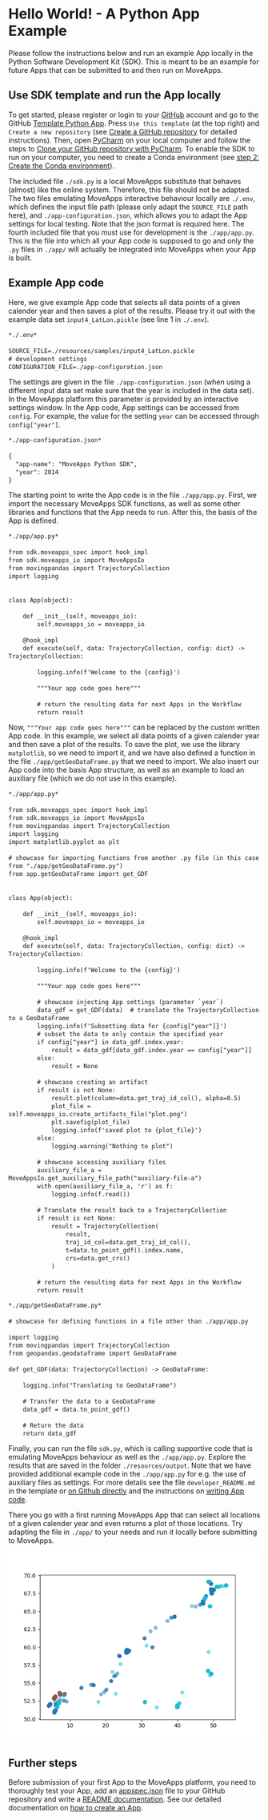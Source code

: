 # Hello World! - A Python App Example

Please follow the instructions below and run an example App locally in the Python Software Development Kit (SDK). This is meant to be an example for future Apps that can be submitted to and then run on MoveApps.

## Use SDK template and run the App locally

To get started, please register or login to your [GitHub](https://github.com/) account and go to the GitHub [Template Python App](https://github.com/movestore/Template_Python_App ':ignore'). Press `Use this template` (at the top right) and `Create a new repository` (see [Create a GitHub repository](manage_Pyapp_github.md) for  detailed instructions). Then, open [PyCharm](https://www.jetbrains.com/pycharm/) on your local computer and follow the steps to [Clone your GitHub repository with PyCharm](manage_Pyapp_github.md). To enable the SDK to run on your computer, you need to create a Conda environment (see [step 2: Create the Conda environment](create_py_app.md)).

The included file `./sdk.py` is a local MoveApps substitute that behaves (almost) like the online system. Therefore, this file should not be adapted. The two files emulating MoveApps interactive behaviour locally are `./.env`, which defines the input file path (please only adapt the `SOURCE_FILE` path here), and `./app-configuration.json`, which allows you to adapt the App settings for local testing. Note that the json format is required here. The fourth included file that you must use for development is the `./app/app.py`. This is the file into which all your App code is supposed to go and only the `.py` files in `./app/` will actually be integrated into MoveApps when your App is built.

## Example App code
Here, we give example App code that selects all data points of a given calender year and then saves a plot of the results. Please try it out with the example data set `input4_LatLon.pickle` (see line 1 in `./.env`).

```
*./.env*

SOURCE_FILE=./resources/samples/input4_LatLon.pickle
# development settings
CONFIGURATION_FILE=./app-configuration.json
```

The settings are given in the file `./app-configuration.json` (when using a different input data set make sure that the year is included in the data set). In the MoveApps platform this parameter is provided by an interactive settings window. In the App code, App settings can be accessed from `config`. For example, the value for the setting `year` can be accessed through `config["year"]`.

```
*./app-configuration.json*

{
  "app-name": "MoveApps Python SDK",
  "year": 2014
}
```

The starting point to write the App code is in the file `./app/app.py`. First, we import the necessary MoveApps SDK functions, as well as some other libraries and functions that the App needs to run. After this, the basis of the App is defined.

```
*./app/app.py*

from sdk.moveapps_spec import hook_impl
from sdk.moveapps_io import MoveAppsIo
from movingpandas import TrajectoryCollection
import logging


class App(object):

    def __init__(self, moveapps_io):
        self.moveapps_io = moveapps_io

    @hook_impl
    def execute(self, data: TrajectoryCollection, config: dict) -> TrajectoryCollection:

        logging.info(f'Welcome to the {config}')

        """Your app code goes here"""
		
        # return the resulting data for next Apps in the Workflow
        return result
```

Now, `"""Your app code goes here"""` can be replaced by the custom written App code. In this example, we select all data points of a given calender year and then save a plot of the results. To save the plot, we use the library `matplotlib`, so we need to import it, and we have also defined a function in the file `./app/getGeoDataFrame.py` that we need to import. We also insert our App code into the basis App structure, as well as an example to load an auxiliary file (which we do not use in this example).

```
*./app/app.py*

from sdk.moveapps_spec import hook_impl
from sdk.moveapps_io import MoveAppsIo
from movingpandas import TrajectoryCollection
import logging
import matplotlib.pyplot as plt

# showcase for importing functions from another .py file (in this case from "./app/getGeoDataFrame.py")
from app.getGeoDataFrame import get_GDF


class App(object):

    def __init__(self, moveapps_io):
        self.moveapps_io = moveapps_io

    @hook_impl
    def execute(self, data: TrajectoryCollection, config: dict) -> TrajectoryCollection:

        logging.info(f'Welcome to the {config}')

        """Your app code goes here"""

        # showcase injecting App settings (parameter `year`)
        data_gdf = get_GDF(data)  # translate the TrajectoryCollection to a GeoDataFrame
        logging.info(f'Subsetting data for {config["year"]}')
        # subset the data to only contain the specified year
        if config["year"] in data_gdf.index.year:
            result = data_gdf[data_gdf.index.year == config["year"]]
        else:
            result = None

        # showcase creating an artifact
        if result is not None:
            result.plot(column=data.get_traj_id_col(), alpha=0.5)
            plot_file = self.moveapps_io.create_artifacts_file("plot.png")
            plt.savefig(plot_file)
            logging.info(f'saved plot to {plot_file}')
        else:
            logging.warning("Nothing to plot")

        # showcase accessing auxiliary files
        auxiliary_file_a = MoveAppsIo.get_auxiliary_file_path("auxiliary-file-a")
        with open(auxiliary_file_a, 'r') as f:
            logging.info(f.read())

        # Translate the result back to a TrajectoryCollection
        if result is not None:
            result = TrajectoryCollection(
                result,
                traj_id_col=data.get_traj_id_col(),
                t=data.to_point_gdf().index.name,
                crs=data.get_crs()
            )

        # return the resulting data for next Apps in the Workflow
        return result
```

```
*./app/getGeoDataFrame.py*

# showcase for defining functions in a file other than ./app/app.py 

import logging
from movingpandas import TrajectoryCollection
from geopandas.geodataframe import GeoDataFrame

def get_GDF(data: TrajectoryCollection) -> GeoDataFrame:

    logging.info("Translating to GeoDataFrame")
      
    # Transfer the data to a GeoDataFrame
    data_gdf = data.to_point_gdf()
    
    # Return the data
    return data_gdf
```

Finally, you can run the file `sdk.py`, which is calling supportive code that is emulating MoveApps behaviour as well as the `./app/app.py`. Explore the results that are saved in the folder `./resources/output`. Note that we have provided additional example code in the `./app/app.py` for e.g. the use of auxiliary files as settings. For more details see the file `developer_README.md` in the template or [on Github directly](https://github.com/movestore/Template_Python_App/blob/main/developer_README.md) and the instructions on [writing App code](copilot-python-sdk.md).

There you go with a first running MoveApps App that can select all locations of a given calender year and even returns a plot of those locations. Try adapting the file in `./app/` to your needs and run it locally before submitting to MoveApps.

<kbd>![](files/hello_world_PyApp.png)</kbd>

## Further steps

Before submission of your first App to the MoveApps platform, you need to thoroughly test your App, add an [appspec.json](appspec.md) file to your GitHub repository and write a [README documentation](README_file_description.md). See our detailed documentation on [how to create an App](create_py_app.md).